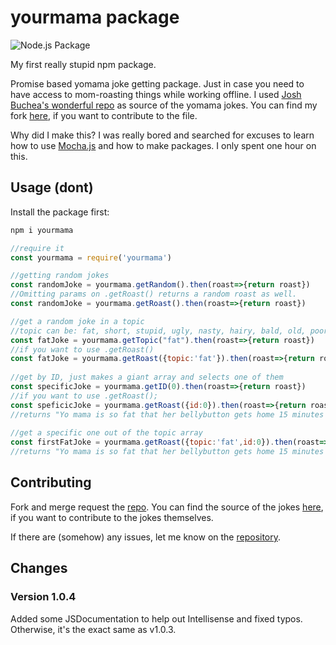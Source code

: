 # yourmama package

![Node.js Package](https://github.com/JesseStorms/yomama/workflows/Node.js%20Package/badge.svg)

My first really stupid npm package.

Promise based yomama joke getting package. Just in case you need to have access to mom-roasting things while working offline. I used [Josh Buchea's wonderful repo](https://github.com/joshbuchea/yo-mama) as source of the yomama jokes. You can find my fork [here](https://github.com/JesseStorms/yo-mama), if you want to contribute to the file.

Why did I make this? I was really bored and searched for excuses to learn how to use [Mocha.js](https://mochajs.org/) and how to make packages. I only spent one hour on this.

## Usage (dont)

Install the package first:  

```bash
npm i yourmama
```

```js
//require it
const yourmama = require('yourmama')

//getting random jokes
const randomJoke = yourmama.getRandom().then(roast=>{return roast})
//Omitting params on .getRoast() returns a random roast as well.
const randomJoke = yourmama.getRoast().then(roast=>{return roast})

//get a random joke in a topic
//topic can be: fat, short, stupid, ugly, nasty, hairy, bald, old, poor, skinny, talland nice
const fatJoke = yourmama.getTopic("fat").then(roast=>{return roast})
//if you want to use .getRoast()
const fatJoke = yourmama.getRoast({topic:'fat'}).then(roast=>{return roast}) 
 
//get by ID, just makes a giant array and selects one of them
const specificJoke = yourmama.getID(0).then(roast=>{return roast})
//if you want to use .getRoast();
const speficicJoke = yourmama.getRoast({id:0}).then(roast=>{return roast})
//returns "Yo mama is so fat that her bellybutton gets home 15 minutes before she does." 
 
//get a specific one out of the topic array
const firstFatJoke = yourmama.getRoast({topic:'fat',id:0}).then(roast=>{return roast}) 
//returns "Yo mama is so fat that her bellybutton gets home 15 minutes before she does." 
```

## Contributing

Fork and merge request the [repo](https://github.com/JesseStorms/yomama). You can find the source of the jokes [here](https://github.com/JesseStorms/yo-mama), if you want to contribute to the jokes themselves.

If there are (somehow) any issues, let me know on the [repository](https://github.com/JesseStorms/yomama/issues).

## Changes

### Version 1.0.4

Added some JSDocumentation to help out Intellisense and fixed typos. Otherwise, it's the exact same as v1.0.3.